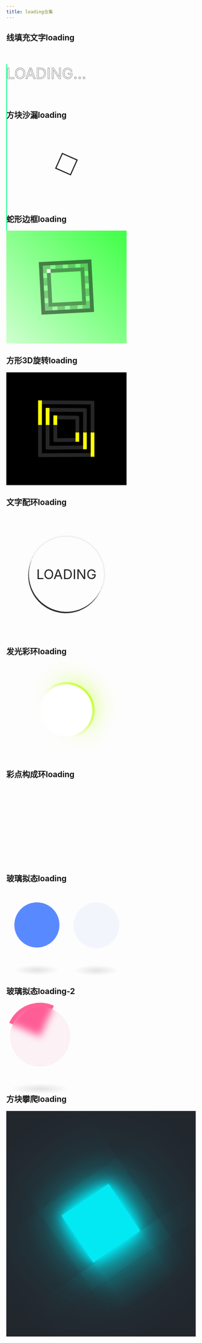 ```yaml
---
title: loading合集
---
```


## 线填充文字loading

<p class="loading-text-1" data-text="Loading...">Loading...</p>

<style>
@keyframes loading-text-1 {
  0%,10%,100% {
    width: 0%;
  }
  70%,90% {
    width: 100%;
  }
}
</style>
<style scoped>
.loading-container {
  position: relative;
  display: flex;
  justify-content: center;
  align-items: center;
  height: 300px;
  width: 320px;
}
.loading-text-1 {
  position: relative;
  font-size: 40px;
  color: transparent;
  -webkit-text-stroke: 1px rgba(0, 0, 0, 0.5);
  text-transform: uppercase;
  display: inline-block;
}
.loading-text-1::before {
  content: attr(data-text);
  position: absolute;
  top: 0;
  left: 0;
  color: #01fe87;
  -webkit-text-stroke: 1px #01fe87;
  border-right: 2px solid #01fe87;
  overflow: hidden;
  animation: loading-text-1 6s linear infinite;
}
html.dark .loading-text-1 {
  -webkit-text-stroke: 1px rgba(255, 255, 255, 0.3);
}
</style>


## 方块沙漏loading

<div class="loading-container" style="height: 200px;">
  <div class="loading-square-sandglass"></div>
</div>

<style>
@keyframes loading-square-sandglass {
  0% {
    transform: rotate(0deg);
  }
  25% {
    transform: rotate(180deg);
  }
  50% {
    transform: rotate(180deg);
  }
  75% {
    transform: rotate(360deg);
  }
  100% {
    transform: rotate(360deg);
  }
}
@keyframes loading-square-sandglass-bg {
  0% {
    height: 0;
  }
  25% {
    height: 0;
  }
  50% {
    height: 42px;
  }
  75% {
    height: 42px;
  }
  100% {
    height: 0;
  }
}
</style>
<style scoped>
.loading-square-sandglass {
  position: absolute;
  width: 40px;
  height: 40px;
  border: 3px solid #262626;
  animation: loading-square-sandglass 2s linear infinite;
}
.loading-square-sandglass::before {
  content: '';
  position: absolute;
  top: 0;
  left: 0;
  margin: -1px;
  height: 42px;
  width: 42px;
  background-color: #262626;
  animation: loading-square-sandglass-bg 2s linear infinite;
}
html.dark .loading-square-sandglass {
  border: 3px solid #fff;
}
html.dark .loading-square-sandglass::before {
  background-color: #fff;
}
</style>


## 蛇形边框loading

<div class="loading-container loading-snake-container">
  <div class="loading-snake-border">
    <span></span>
    <span></span>
    <span></span>
    <span></span>
  </div>
</div>

<style>
@keyframes loading-snake-border {
  0% {
    left: -100%;
  }
  25% {
    left: 0;
  }
  50%, 100% {
    left: 100%;
  }
}
@keyframes loading-snake-rotate {
  0% {
    transform: rotate(360deg);
  }
  100% {
    transform: rotate(0deg);
  }
}
</style>

<style scoped>
.loading-snake-container {
  background: linear-gradient(45deg, #cfffd0, #3fff46);
}
.loading-snake-border {
  position: relative;
  width: 100px;
  height: 100px;
  animation: loading-snake-rotate 8s linear infinite;
  border: 10px dashed rgba(0, 0, 0, 0.2);
  box-shadow: 0 0 0 10px rgba(0, 0, 0, .5),
              inset 0 0 0 10px rgba(0, 0, 0, .4);
}
.loading-snake-border span {
  position: absolute;
  display: block;
  top: 0;
  left: 0;
  width: 100%;
  height: 100%;
  overflow: hidden;
}
.loading-snake-border span::before {
  content: '';
  position: absolute;
  width: 100%;
  height: 100%;
  border-top: 10px solid #fff;
  left: -100%;
  animation: loading-snake-border 2s linear infinite;
}
.loading-snake-border span:nth-child(1) {
  transform: rotate(0deg);
}
.loading-snake-border span:nth-child(2) {
  transform: rotate(90deg);
}
.loading-snake-border span:nth-child(3) {
  transform: rotate(180deg);
}
.loading-snake-border span:nth-child(4) {
  transform: rotate(270deg);
}
.loading-snake-border span:nth-child(1)::before {
  animation-delay: 0s;
}
.loading-snake-border span:nth-child(2)::before {
  animation-delay: 0.5s;
}
.loading-snake-border span:nth-child(3)::before {
  animation-delay: 1s;
}
.loading-snake-border span:nth-child(4)::before {
  animation-delay: 1.5s;
}
</style>


## 方形3D旋转loading

<div class="loading-container" style="background-color: #000;">
  <div class="loading-3d-3square">
    <span></span>
    <span></span>
    <span></span>
  </div>
</div>

<style>
@keyframes loading-3d-3square {
  0% {
    transform: rotateY(0deg);
  }
  100% {
    transform: rotateY(360deg);
  }
}
</style>

<style scoped>
.loading-3d-3square {
  position: absolute;
  width: 150px;
  height: 150px;
  perspective: 600px;
}
.loading-3d-3square span {
  position: absolute;
  border: 10px solid #262626;
  border-radius: 4px;
}
.loading-3d-3square span::before {
  content: '';
  position: absolute;
  top: -10px;
  left: -10px;
  width: 10px;
  height: 50%;
  background-color: #ff0;
}
.loading-3d-3square span::after {
  content: '';
  position: absolute;
  bottom: -10px;
  right: -10px;
  width: 10px;
  height: 50%;
  background-color: #ff0;
}
.loading-3d-3square span:nth-child(1) {
  top: 0;
  left: 0;
  right: 0;
  bottom: 0;
  animation: loading-3d-3square 8s linear infinite;
}
.loading-3d-3square span:nth-child(2) {
  top: 20px;
  left: 20px;
  right: 20px;
  bottom: 20px;
  animation: loading-3d-3square 4s linear infinite;
}
.loading-3d-3square span:nth-child(3) {
  top: 40px;
  left: 40px;
  right: 40px;
  bottom: 40px;
  animation: loading-3d-3square 2s linear infinite;
}
</style>


## 文字配环loading

<div class="loading-container" style="height: 320px; width: 320px; overflow: hidden;">
  <div class="loading-text-in-ring-text">loading</div>
  <div class="loading-text-in-ring"></div>
</div>

<style scoped>
.loading-text-in-ring {
  width: 200px;
  height: 200px;
  border-radius: 50%;
  box-shadow: 0 4px 0 #262626;
  background: transparent;
  animation: rotate360 1s linear infinite;
}
.loading-text-in-ring-text {
  width: 200px;
  height: 200px;
  border-radius: 50%;
  color: #262626;
  position: absolute;
  top: 60px;
  left: 60px;
  text-align: center;
  font-size: 36px;
  background-color: transparent;
  box-shadow: 0 0 5px rgba(0, 0, 0, .2);
  line-height: 200px;
  text-transform: uppercase;
}
html.dark .loading-text-in-ring {
  box-shadow: 0 4px 0 #fff;
}
html.dark .loading-text-in-ring-text {
  color: #fff;
  box-shadow: 0 0 5px rgba(255, 255, 255, .2);
}
</style>


## 发光彩环loading

<div class="loading-container" style="height: 250px;">
  <div class="loading-glow-ring"></div>
</div>

<style>
@keyframes loading-glow-ring {
  0% {
    transform: rotate(0deg);
    filter: hue-rotate(0deg);
  }
  100% {
    transform: rotate(360deg);
    filter: hue-rotate(360deg);
  }
}
</style>

<style scoped>
.loading-glow-ring {
  position: relative;
  height: 150px;
  width: 150px;
  border-radius: 50%;
  background: linear-gradient(45deg, transparent, transparent 40%, #e5f403);
  animation: loading-glow-ring 2s linear infinite;
}
.loading-glow-ring::before {
  content: '';
  position: absolute;
  top: 6px;
  bottom: 6px;
  left: 6px;
  right: 6px;
  background: #fff;
  border-radius: 50%;
  z-index: 100;
}
.loading-glow-ring::after {
  content: '';
  position: absolute;
  top: 0px;
  bottom: 0px;
  left: 0px;
  right: 0px;
  background: linear-gradient(45deg, transparent, transparent 40%, #e5f403);
  border-radius: 50%;
  z-index: 1;
  filter: blur(30px);
}
html.dark .loading-glow-ring::before {
  background-color: #22272e;
}
</style>


## 彩点构成环loading

<section class="loading-container" style="height: 200px;">
  <div class="color-spot-loading">
    <span style="--idx:1;"></span>
    <span style="--idx:2;"></span>
    <span style="--idx:3;"></span>
    <span style="--idx:4;"></span>
    <span style="--idx:5;"></span>
    <span style="--idx:6;"></span>
    <span style="--idx:7;"></span>
    <span style="--idx:8;"></span>
    <span style="--idx:9;"></span>
    <span style="--idx:10;"></span>
    <span style="--idx:11;"></span>
    <span style="--idx:12;"></span>
    <span style="--idx:13;"></span>
    <span style="--idx:14;"></span>
    <span style="--idx:15;"></span>
    <span style="--idx:16;"></span>
    <span style="--idx:17;"></span>
    <span style="--idx:18;"></span>
    <span style="--idx:19;"></span>
    <span style="--idx:20;"></span>
  </div>
</section>

<style>
@keyframes color-spot-loading-bg {
  0% {
    filter: hue-rotate(0deg);
  }
  100% {
    filter: hue-rotate(360deg);
  }
}
@keyframes color-spot-loading-item {
  0% {
    transform: scale(1);
  }
  80%, 100% {
    transform: scale(0);
  }
}
</style>
<style scoped>
.color-spot-loading {
  position: relative;
  width: 80px;
  height: 80px;
}
.color-spot-loading span {
  position: absolute;
  top: 0;
  left: 0;
  width: 100%;
  height: 100%;
  transform: rotate(calc(18deg * var(--idx)));
}
.color-spot-loading span::before {
  position: absolute;
  top: 0;
  left: 0;
  width: 15px;
  height: 15px;
  content: "";
  transform: scale(0);
  animation: color-spot-loading-item 2s linear infinite;
  animation-delay: calc(0.1s * var(--idx));
  border-radius: 50%;
  background-color: #0f0;
  box-shadow: 0 0 10px #0f0, 0 0 20px #0f0, 0 0 40px #0f0, 0 0 60px #0f0;
}
</style>


## 玻璃拟态loading

<div>
  <div class="loading-glass-circle">
    <span></span>
    <span></span>
  </div>
</div>

<style>
@keyframes loading-glass-circle-one {
  0%, 100% {
    transform: translateX(-80px);
  }
  50% {
    transform: translateX(80px);
  }
}
</style>
<style scoped>
.loading-glass-circle {
  position: relative;
  width: 120px;
  height: 120px;
  margin: 50px 100px 100px;
}
.loading-glass-circle span {
  position: absolute;
  top: 0;
  left: 0;
  width: 100%;
  height: 100%;
  background:#5989ff;
  border-radius: 50%;
  animation: loading-glass-circle-one ease-in-out 2s infinite;
}
.loading-glass-circle span:nth-child(2) {
  background-color: rgba(56, 109, 241, 0.05);
  backdrop-filter: blur(10px);
  border: 1px solid rgba(255, 255, 255, 0.1);
  animation-delay: -1s;
}
.loading-glass-circle span::before {
  content: '';
  position: absolute;
  bottom: -80px;
  left: -20%;
  width: 140%;
  height: 40px;
  border-radius: 50%;
  background: radial-gradient(rgba(0,0,0,0.1),transparent,transparent);
}
</style>


## 玻璃拟态loading-2

<div style="margin-bottom: 60px;">
  <div class="loading-glass-circle-2">
    <span></span>
    <span></span>
  </div>
</div>

<style>
@keyframes rotate360 {
  0% {
    transform: rotate(0deg);
  }
  100% {
    transform: rotate(360deg);
  }
}
</style>
<style scoped>
.loading-glass-circle-2 {
  position: relative;
  width: 180px;
  height: 180px;
}
.loading-glass-circle-2 span:nth-child(1) {
  position: absolute;
  top: 10px;
  left: 10px;
  right: 10px;
  bottom: 10px;
  background-color: rgba(233, 30, 99, 0.05);
  border-radius: 50%;
  backdrop-filter: blur(10px);
  border: 1px solid rgba(255, 255, 255, 0.1);
  z-index: 2;
}
.loading-glass-circle-2 span:nth-child(2) {
  position: absolute;
  top: 0;
  left: 0;
  width: 100%;
  height: 100%;
  display: block;
  border-radius: 50%;
  z-index: 1;
  overflow: hidden;
  animation: rotate360 1s linear infinite;
}
.loading-glass-circle-2 span:nth-child(2)::before {
  content: '';
  position: absolute;
  top: -50%;
  left: -50%;
  width: 100%;
  height: 100%;
  background: #ff6198;
}
.loading-glass-circle-2 span:nth-child(1)::before {
  content: '';
  position: absolute;
  bottom: -80px;
  left: -20%;
  width: 140%;
  height: 40px;
  border-radius: 50%;
  background: radial-gradient(rgba(0,0,0,0.1),transparent,transparent);
}
</style>


## 方块攀爬loading

<div class="loading-climb-outer-container">
  <div class="loading-climb-container">
    <div class="loading-climb-box">
      <div class="loading-climb-cube"></div>
    </div>
  </div>
</div>

<style>
@keyframes loading-cube-climb-boxmove {
  0% {
    transform: translateX(0px);
  }
  100% {
    transform: translateX(-150px);
  }
}
@keyframes loading-cube-climb-cubemove {
  0% {
    transform: rotate(0deg);
  }
  60% {
    transform: rotate(90deg);
  }
  65% {
    transform: rotate(85deg);
  }
  70% {
    transform: rotate(90deg);
  }
  75% {
    transform: rotate(87.5deg);
  }
  80%, 100% {
    transform: rotate(90deg);
  }
}
</style>

<style scoped>
.loading-climb-outer-container {
  display: flex;
  justify-content: center;
  align-items: center;
  height: 600px;
  background-color: #22272e;
  overflow: hidden;
}
.loading-climb-container {
  position: relative;
  width: 100%;
  transform: rotate(-35deg);
}
.loading-climb-container .loading-climb-box { 
  position: relative;
  left: -150px;
  display: flex;
  justify-content: center;
  align-items: center;
  width: calc(100% + 300px);
  -webkit-box-reflect: below 1px linear-gradient(transparent, #0004);
  animation: loading-cube-climb-boxmove 1.5s ease-in-out infinite;
}
.loading-climb-box .loading-climb-cube {
  position: relative;
  width: 150px;
  height: 150px;
  background-color: #03e9f4;
  box-shadow: 0 0 5px rgba(3, 233, 244, 1),
              0 0 25px rgba(3, 233, 244, 1),
              0 0 50px rgba(3, 233, 244, 1),
              0 0 100px rgba(3, 233, 244, 1),
              0 0 200px rgba(3, 233, 244, 1);
  transform-origin: bottom right;
  animation: loading-cube-climb-cubemove 1.5s ease-in-out infinite;
}
</style>

